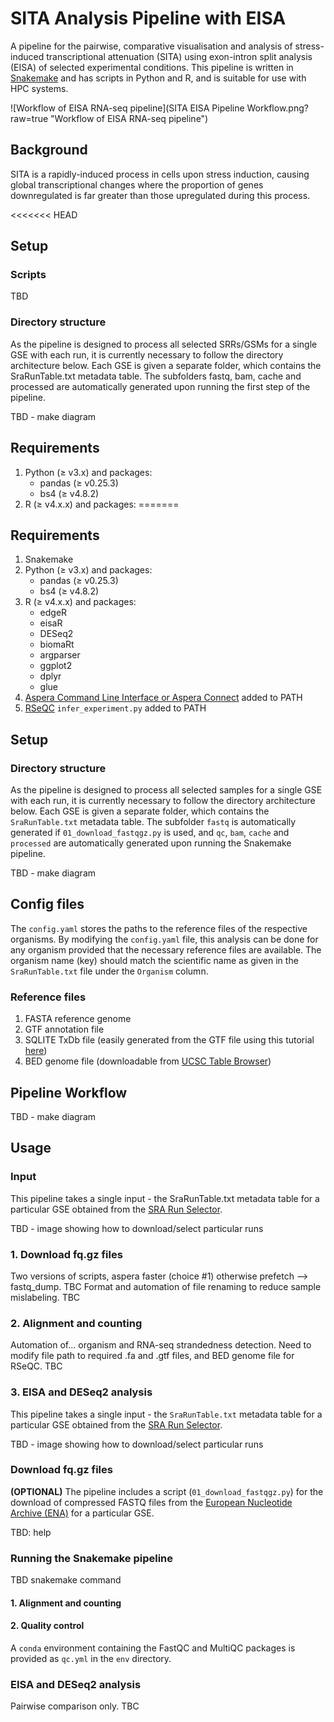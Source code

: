 # SITA Analysis Pipeline with EISA
A pipeline for the pairwise, comparative visualisation and analysis of stress-induced transcriptional attenuation (SITA) using exon-intron split analysis (EISA) of selected experimental conditions. This pipeline is written in [Snakemake](https://snakemake.readthedocs.io/en/stable/) and has scripts in Python and R, and is suitable for use with HPC systems.

![Workflow of EISA RNA-seq pipeline](SITA EISA Pipeline Workflow.png?raw=true "Workflow of EISA RNA-seq pipeline")

## Background
SITA is a rapidly-induced process in cells upon stress induction, causing global transcriptional changes where the proportion of genes downregulated is far greater than those upregulated during this process.

<<<<<<< HEAD
## Setup
### Scripts
TBD

### Directory structure
As the pipeline is designed to process all selected SRRs/GSMs for a single GSE with each run, it is currently necessary to follow the directory architecture below. Each GSE is given a separate folder, which contains the SraRunTable.txt metadata table. The subfolders fastq, bam, cache and processed are automatically generated upon running the first step of the pipeline.

TBD - make diagram

## Requirements
1. Python (≥ v3.x) and packages:
    - pandas (≥ v0.25.3)
    - bs4 (≥ v4.8.2)
2. R (≥ v4.x.x) and packages:
=======
## Requirements
1. Snakemake
2. Python (≥ v3.x) and packages:
    - pandas (≥ v0.25.3)
    - bs4 (≥ v4.8.2)
3. R (≥ v4.x.x) and packages:
    - edgeR
    - eisaR
    - DESeq2
    - biomaRt
    - argparser
    - ggplot2
    - dplyr
    - glue
3. [Aspera Command Line Interface or Aspera Connect](https://www.ibm.com/products/aspera/downloads) added to PATH
4. [RSeQC](http://rseqc.sourceforge.net/) `infer_experiment.py` added to PATH

## Setup
### Directory structure
As the pipeline is designed to process all selected samples for a single GSE with each run, it is currently necessary to follow the directory architecture below. Each GSE is given a separate folder, which contains the `SraRunTable.txt` metadata table. The subfolder `fastq` is automatically generated if `01_download_fastqgz.py` is used, and `qc`, `bam`, `cache` and `processed` are automatically generated upon running the Snakemake pipeline.

TBD - make diagram

## Config files
The `config.yaml` stores the paths to the reference files of the respective organisms. By modifying the `config.yaml` file, this analysis can be done for any organism provided that the necessary reference files are available. The organism name (key) should match the scientific name as given in the `SraRunTable.txt` file under the `Organism` column.

### Reference files
1. FASTA reference genome
2. GTF annotation file
3. SQLITE TxDb file (easily generated from the GTF file using this tutorial [here](https://seandavi.github.io/ITR/transcriptdb.html))
4. BED genome file (downloadable from [UCSC Table Browser](https://genome.ucsc.edu/cgi-bin/hgTables))

## Pipeline Workflow
TBD - make diagram

## Usage
### Input
This pipeline takes a single input - the SraRunTable.txt metadata table for a particular GSE obtained from the [SRA Run Selector](https://www.ncbi.nlm.nih.gov/Traces/study/).

TBD - image showing how to download/select particular runs

### 1. Download fq.gz files
Two versions of scripts, aspera faster (choice #1) otherwise prefetch --> fastq_dump. TBC
Format and automation of file renaming to reduce sample mislabeling. TBC

### 2. Alignment and counting
Automation of... organism and RNA-seq strandedness detection. Need to modify file path to required .fa and .gtf files, and BED genome file for RSeQC. TBC

### 3. EISA and DESeq2 analysis
This pipeline takes a single input - the `SraRunTable.txt` metadata table for a particular GSE obtained from the [SRA Run Selector](https://www.ncbi.nlm.nih.gov/Traces/study/).

TBD - image showing how to download/select particular runs

### Download fq.gz files
**(OPTIONAL)** The pipeline includes a script (`01_download_fastqgz.py`) for the download of compressed FASTQ files from the [European Nucleotide Archive (ENA)](https://www.ebi.ac.uk/ena/browser/home) for a particular GSE.

TBD: help

### Running the Snakemake pipeline
TBD snakemake command

#### 1. Alignment and counting

#### 2. Quality control
A `conda` environment containing the FastQC and MultiQC packages is provided as `qc.yml` in the `env` directory.

### EISA and DESeq2 analysis
Pairwise comparison only. TBC
